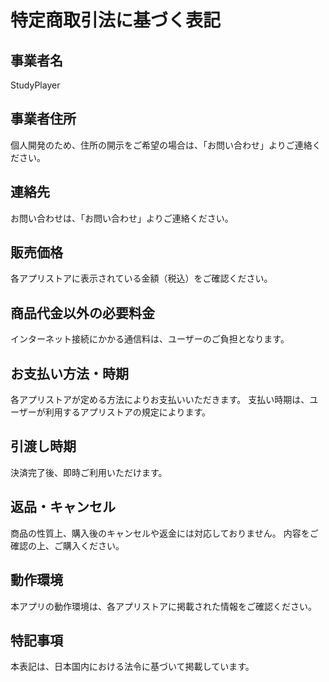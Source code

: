# 特定商取引法に基づく表記

## 事業者名

StudyPlayer

## 事業者住所

個人開発のため、住所の開示をご希望の場合は、「お問い合わせ」よりご連絡ください。

## 連絡先

お問い合わせは、「お問い合わせ」よりご連絡ください。

## 販売価格

各アプリストアに表示されている金額（税込）をご確認ください。

## 商品代金以外の必要料金

インターネット接続にかかる通信料は、ユーザーのご負担となります。

## お支払い方法・時期

各アプリストアが定める方法によりお支払いいただきます。 
支払い時期は、ユーザーが利用するアプリストアの規定によります。

## 引渡し時期

決済完了後、即時ご利用いただけます。

## 返品・キャンセル

商品の性質上、購入後のキャンセルや返金には対応しておりません。 
内容をご確認の上、ご購入ください。

## 動作環境

本アプリの動作環境は、各アプリストアに掲載された情報をご確認ください。

## 特記事項

本表記は、日本国内における法令に基づいて掲載しています。
